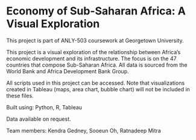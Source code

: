 # Economy of Sub-Saharan Africa: A Visual Exploration

This project is part of ANLY-503 coursework at Georgetown University.

This project is a visual exploration of the relationship between Africa’s economic development and its infrastructure. The focus is on the 47 countries that compose Sub-Saharan Africa. All data is sourced from the World Bank and Africa Development Bank Group. 

All scripts used in this project can be accessed. Note that visualizations created in Tableau (maps, area chart, bubble chart) will not be included in these files. 

Built using: Python, R, Tableau

Data available on request.

Team members: Kendra Gedney, Sooeun Oh, Ratnadeep Mitra
